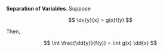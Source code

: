 **Separation of Variables**. Suppose

$$
\dv{y}{x} = g(x)f(y)
$$

Then,

$$
\int \frac{\dd{y}}{f(y)} = \int g(x) \dd{x}
$$